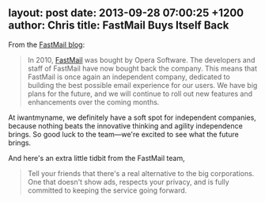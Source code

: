 layout: post
date: 2013-09-28 07:00:25 +1200
author: Chris
title: FastMail Buys Itself Back
----

From the [FastMail blog][1]:

> In 2010, [FastMail][2] was bought by Opera Software. The developers and staff of FastMail have now bought back the company. This means that FastMail is once again an independent company, dedicated to building the best possible email experience for our users. We have big plans for the future, and we will continue to roll out new features and enhancements over the coming months.

At iwantmyname, we definitely have a soft spot for independent companies, because nothing beats the innovative thinking and agility independence brings. So good luck to the team—we're excited to see what the future brings.

And here's an extra little tidbit from the FastMail team, 

> Tell your friends that there's a real alternative to the big corporations. One that doesn't show ads, respects your privacy, and is fully committed to keeping the service going forward.

[1]:http://blog.fastmail.fm/2013/09/25/exciting-news-fastmail-staff-purchase-the-business-from-opera/
[2]:https://iwantmyname.com/services/hosted-email/fastmail-mail-hosting-own-domain

<!-- more -->